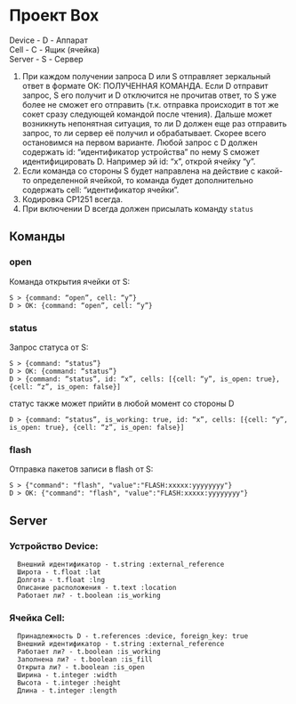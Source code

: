 # Проект Box

Device - D - Аппарат  
Cell - C - Ящик (ячейка)  
Server - S - Сервер  

 1. При каждом получении запроса D или S отправляет зеркальный ответ в формате OK: ПОЛУЧЕННАЯ КОМАНДА. 
Если D отправит запрос, S его получит и D отключится не прочитав ответ, то S уже более не сможет его отправить (т.к. отправка происходит в тот же сокет сразу следующей командой после чтения). Дальше может возникнуть непонятная ситуация, то ли D должен еще раз отправить запрос, то ли сервер её получил и обрабатывает. Скорее всего остановимся на первом варианте.
Любой запрос с D должен содержать id: “идентификатор устройства” по нему S сможет идентифицировать D. Например эй id: “x”, открой ячейку “y”.
 2. Если команда со стороны S будет направлена на действие с какой-то определенной ячейкой, то команда будет дополнительно содержать cell: “идентификатор ячейки”.
 3. Кодировка CP1251 всегда.
 4. При включении D всегда должен присылать команду `status`


## Команды

### open
Команда открытия ячейки от S:

    S > {command: “open”, cell: “y”}
    D > OK: {command: “open”, cell: “y”}

### status
Запрос статуса от S:

    S > {command: “status”}
    D > OK: {command: “status”}
    D > {command: “status”, id: “x”, cells: [{cell: “y”, is_open: true}, {cell: “z”, is_open: false}]

статус также может прийти в любой момент со стороны D
		
	D > {command: “status”, is_working: true, id: “x”, cells: [{cell: “y”, is_open: true}, {cell: “z”, is_open: false}]

### flash
Отправка пакетов записи в flash от S:

    S > {"command": "flash", "value":"FLASH:xxxxx:yyyyyyyy"}
    D > OK: {"command": "flash", "value":"FLASH:xxxxx:yyyyyyyy"}

## Server


### Устройство Device:
      Внешний идентификатор - t.string :external_reference
      Широта - t.float :lat
      Долгота - t.float :lng
      Описание расположения - t.text :location
      Работает ли? - t.boolean :is_working

### Ячейка Cell:
      Принадлежность D - t.references :device, foreign_key: true
      Внешний идентификатор - t.string :external_reference
      Работает ли? - t.boolean :is_working
      Заполнена ли? - t.boolean :is_fill
      Открыта ли? - t.boolean :is_open
      Ширина - t.integer :width
      Высота - t.integer :height
      Длина - t.integer :length
